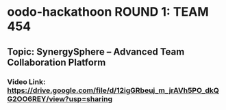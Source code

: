 # oodo-hackathoon ROUND 1: TEAM 454

## Topic: SynergySphere – Advanced Team Collaboration Platform

### Video Link: https://drive.google.com/file/d/12igGRbeuj_m_jrAVh5PO_dkQG2OO6REY/view?usp=sharing
